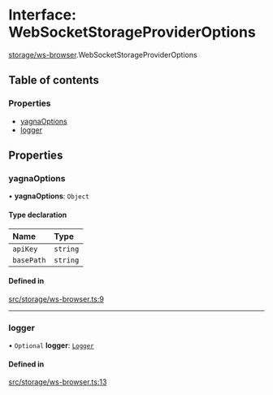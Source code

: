 # Interface: WebSocketStorageProviderOptions

[storage/ws-browser](../modules/storage_ws_browser).WebSocketStorageProviderOptions

## Table of contents

### Properties

- [yagnaOptions](storage_ws_browser.WebSocketStorageProviderOptions#yagnaoptions)
- [logger](storage_ws_browser.WebSocketStorageProviderOptions#logger)

## Properties

### yagnaOptions

• **yagnaOptions**: `Object`

#### Type declaration

| Name | Type |
| :------ | :------ |
| `apiKey` | `string` |
| `basePath` | `string` |

#### Defined in

[src/storage/ws-browser.ts:9](https://github.com/golemfactory/yajsapi/blob/7987f19/src/storage/ws-browser.ts#L9)

___

### logger

• `Optional` **logger**: [`Logger`](utils_logger_logger.Logger)

#### Defined in

[src/storage/ws-browser.ts:13](https://github.com/golemfactory/yajsapi/blob/7987f19/src/storage/ws-browser.ts#L13)

